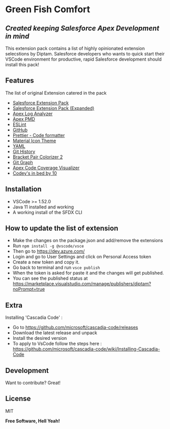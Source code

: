 # Green Fish Comfort
## _Created keeping Salesforce Apex Development in mind_


This extension pack contains a list of highly opinionated extension selecstions by Diptam. Salesforce developers who wants to quick start their VSCode environment for productive, rapid Salesforce development should install this pack!


## Features
The list of original Extension catered in the pack 

- [Salesforce Extension Pack](https://marketplace.visualstudio.com/items?itemName=salesforce.salesforcedx-vscode)
- [Salesforce Extension Pack (Expanded)](https://marketplace.visualstudio.com/items?itemName=salesforce.salesforcedx-vscode-expanded)
- [Apex Log Analyzer](https://marketplace.visualstudio.com/items?itemName=financialforce.lana)
- [Apex PMD](https://marketplace.visualstudio.com/items?itemName=chuckjonas.apex-pmd)
- [ESLint](https://marketplace.visualstudio.com/items?itemName=dbaeumer.vscode-eslint)
- [GitHub](https://marketplace.visualstudio.com/items?itemName=KnisterPeter.vscode-github)
- [Prettier - Code formatter](https://marketplace.visualstudio.com/items?itemName=esbenp.prettier-vscode)
- [Material Icon Theme](https://marketplace.visualstudio.com/items?itemName=PKief.material-icon-theme)
- [YAML](https://marketplace.visualstudio.com/items?itemName=redhat.vscode-yaml)
- [Git History](https://marketplace.visualstudio.com/items?itemName=donjayamanne.githistory) 
- [Bracket Pair Colorizer 2](https://marketplace.visualstudio.com/items?itemName=CoenraadS.bracket-pair-colorizer-2) 
- [Git Graph](https://marketplace.visualstudio.com/items?itemName=mhutchie.git-graph) 
- [Apex Code Coverage Visualizer](https://marketplace.visualstudio.com/items?itemName=modicatech.apex-code-coverage-visualizer) 
- [Codey's in bed by 10](https://marketplace.visualstudio.com/items?itemName=salesforce.codey-s-in-bed-by-10) 



## Installation
- VSCode >= 1.52.0
- Java 11 installed and working
- A working install of the SFDX CLI

## How to update the list of extension
- Make the changes on the package.json and add/remove the extensions
- Run `npm install -g @vscode/vsce`
- Then go to https://dev.azure.com/
- Login and go to User Settings and click on Personal Access token
- Create a new token and copy it.
- Go back to terminal and run `vsce publish`
- When the token is asked for paste it and the changes will get published.
- You can see the published status at https://marketplace.visualstudio.com/manage/publishers/diptam?noPrompt=true

## Extra

Installing 'Cascadia Code' : 
- Go to https://github.com/microsoft/cascadia-code/releases
- Download the latest release and unpack
- Install the desired version
- To apply to VsCode follow the steps here : https://github.com/microsoft/cascadia-code/wiki/Installing-Cascadia-Code


## Development

Want to contribute? Great!

## License

MIT

**Free Software, Hell Yeah!**